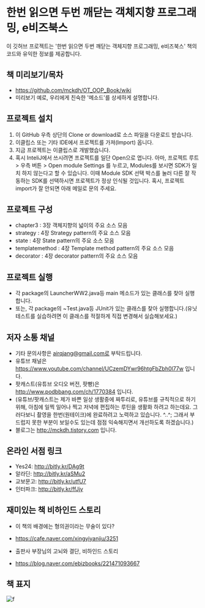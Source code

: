 # 한번 읽으면 두번 깨닫는 객체지향 프로그래밍, e비즈북스

이 깃허브 프로젝트는 '한번 읽으면 두번 깨닫는 객체지향 프로그래밍, e비즈북스' 책의 코드와 유익한 정보를 제공합니다.

## 책 미리보기/목차
* https://github.com/mckdh/OT_OOP_Book/wiki
* 미리보기 예로, 우리에게 친숙한 '메소드'를 상세하게 설명합니다.

## 프로젝트 설치
1. 이 GitHub 우측 상단의 Clone or download로 소스 파일을 다운로드 받습니다.
2. 이클립스 또는 기타 IDE에서 프로젝트를 가져(Import) 옵니다. 
3. 지금 프로젝트는 이클립스로 개발했습니다.
4. 혹시 InteliJ에서 쓰시려면 프로젝트를 일단 Open으로 엽니다.
아마, 프로젝트 루트 > 우측 버튼 > Open module Settings 를 누르고,
Modules를 보시면 SDK가 일치 하지 않는다고 할 수 있습니다.
이때 Module SDK 선택 박스를 눌러 다른 잘 작동하는 SDK를 선택하시면 프로젝트가 정상 인식될 것입니다.
혹시, 프로젝트 import가 잘 안되면 아래 메일로 문의 주세요.

## 프로젝트 구성
* chapter3 : 3장 객체지향의 넓이의 주요 소스 모음
* strategy : 4장 Strategy pattern의 주요 소스 모음
* state : 4장 State pattern의 주요 소스 모음
* templatemethod : 4장 Template method pattern의 주요 소스 모음
* decorator : 4장 decorator pattern의 주요 소스 모음

## 프로젝트 실행
* 각 package의 LauncherWW2.java등 main 메소드가 있는 클래스를 찾아 실행합니다.
* 또는, 각 package의 ~Test.java등 JUnit가 있는 클래스를 찾아 실행합니다.(유닛 테스트를 실습하려면 이 클래스를 적절하게 직접 변경해서 실습해보세요.)

## 저자 소통 채널
* 기타 문의사항은 airqjang@gmail.com로 부탁드립니다.
* 유튜브 채널은 https://www.youtube.com/channel/UCzemDYwr96htgFbZbh0l77w 입니다.
* 팟캐스트(유튜브 오디오 버전, 팟빵)은 http://www.podbbang.com/ch/1770384 입니다.
* (유튜브/팟캐스트는 제가 바쁜 일상 생활중에 짜투리로, 유튜브를 규칙적으로 하기 위해, 아침에 일찍 일어나 찍고 저녁에 편집하는 루틴을 생활화 하려고 하는데요. 그러다보니 촬영을 한번(원테이크)에 완료하려고 노력하고 있습니다. ^..^; 그래서 부드럽지 못한 부분이 보일수도 있는데 점점 익숙해지면서 개선하도록 하겠습니다.)
* 블로그는 http://mckdh.tistory.com 입니다.

## 온라인 서점 링크
* Yes24: http://bitly.kr/DAg9t
* 알라딘: http://bitly.kr/aSMu2
* 교보문고: http://bitly.kr/utfU7
* 인터파크: http://bitly.kr/ffJjy

## 재미있는 책 비하인드 스토리
* 이 책의 배경에는 형의권이라는 무술이 있다?
* https://cafe.naver.com/xingyiyanjiu/3251

* 출판사 부장님의 고뇌와 결단, 비하인드 스토리
* https://blog.naver.com/ebizbooks/221471093667

## 책 표지
![f](https://user-images.githubusercontent.com/11452935/51438922-2c2a1a00-1cf6-11e9-8ae4-3308ba0b95c2.jpg)

